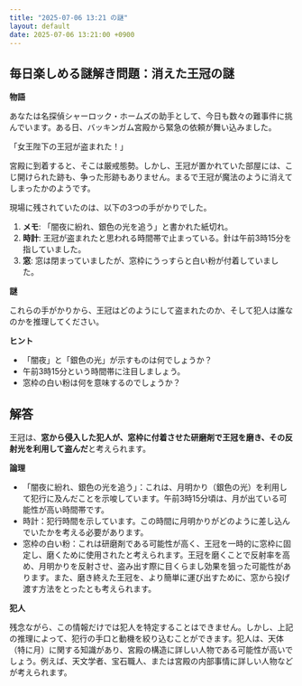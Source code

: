 ```yaml
---
title: "2025-07-06 13:21 の謎"
layout: default
date: 2025-07-06 13:21:00 +0900
---
```

## 毎日楽しめる謎解き問題：消えた王冠の謎

**物語**

あなたは名探偵シャーロック・ホームズの助手として、今日も数々の難事件に挑んでいます。ある日、バッキンガム宮殿から緊急の依頼が舞い込みました。

「女王陛下の王冠が盗まれた！」

宮殿に到着すると、そこは厳戒態勢。しかし、王冠が置かれていた部屋には、こじ開けられた跡も、争った形跡もありません。まるで王冠が魔法のように消えてしまったかのようです。

現場に残されていたのは、以下の3つの手がかりでした。

1.  **メモ**: 「闇夜に紛れ、銀色の光を追う」と書かれた紙切れ。
2.  **時計**: 王冠が盗まれたと思われる時間帯で止まっている。針は午前3時15分を指していました。
3.  **窓**: 窓は閉まっていましたが、窓枠にうっすらと白い粉が付着していました。

**謎**

これらの手がかりから、王冠はどのようにして盗まれたのか、そして犯人は誰なのかを推理してください。

**ヒント**

*   「闇夜」と「銀色の光」が示すものは何でしょうか？
*   午前3時15分という時間帯に注目しましょう。
*   窓枠の白い粉は何を意味するのでしょうか？

## 解答

王冠は、**窓から侵入した犯人が、窓枠に付着させた研磨剤で王冠を磨き、その反射光を利用して盗んだ**と考えられます。

**論理**

*   「闇夜に紛れ、銀色の光を追う」：これは、月明かり（銀色の光）を利用して犯行に及んだことを示唆しています。午前3時15分頃は、月が出ている可能性が高い時間帯です。
*   時計：犯行時間を示しています。この時間に月明かりがどのように差し込んでいたかを考える必要があります。
*   窓枠の白い粉：これは研磨剤である可能性が高く、王冠を一時的に窓枠に固定し、磨くために使用されたと考えられます。王冠を磨くことで反射率を高め、月明かりを反射させ、盗み出す際に目くらまし効果を狙った可能性があります。また、磨き終えた王冠を、より簡単に運び出すために、窓から投げ渡す方法をとったとも考えられます。

**犯人**

残念ながら、この情報だけでは犯人を特定することはできません。しかし、上記の推理によって、犯行の手口と動機を絞り込むことができます。犯人は、天体（特に月）に関する知識があり、宮殿の構造に詳しい人物である可能性が高いでしょう。例えば、天文学者、宝石職人、または宮殿の内部事情に詳しい人物などが考えられます。
